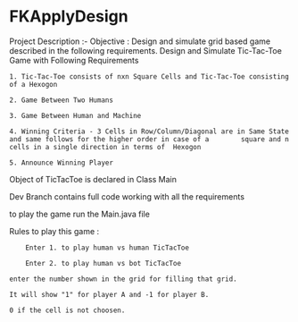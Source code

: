 # FKApplyDesign
Project Description :-
Objective : Design and simulate grid based game described in the following requirements. Design and Simulate Tic-Tac-Toe Game with Following Requirements

	1. Tic-Tac-Toe consists of nxn Square Cells and Tic-Tac-Toe consisting of a Hexogon
	
	2. Game Between Two Humans
	
	3. Game Between Human and Machine
	
	4. Winning Criteria - 3 Cells in Row/Column/Diagonal are in Same State and same follows for the higher order in case of a        square and n cells in a single direction in terms of  Hexogon
	
	5. Announce Winning Player 

Object of TicTacToe is declared in Class Main  

Dev Branch contains full code working with all the requirements

to play the game run the Main.java file

Rules to play this game :

		Enter 1. to play human vs human TicTacToe
		
		Enter 2. to play human vs bot TicTacToe
		
    enter the number shown in the grid for filling that grid.
    
    It will show "1" for player A and -1 for player B.
    
    0 if the cell is not choosen.
    
    

